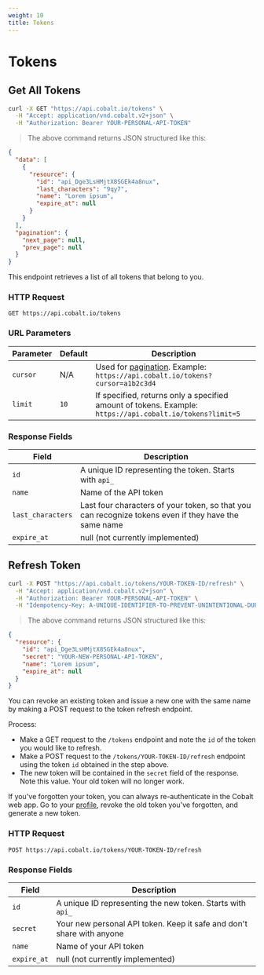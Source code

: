 ```yaml
---
weight: 10
title: Tokens
---
```


# Tokens

## Get All Tokens

```sh
curl -X GET "https://api.cobalt.io/tokens" \
  -H "Accept: application/vnd.cobalt.v2+json" \
  -H "Authorization: Bearer YOUR-PERSONAL-API-TOKEN"
```

> The above command returns JSON structured like this:

```json
{
  "data": [
    {
      "resource": {
        "id": "api_Dge3LsHMjtX8SGEk4a8nux",
        "last_characters": "9qy7",
        "name": "Lorem ipsum",
        "expire_at": null
      }
    }
  ],
  "pagination": {
    "next_page": null,
    "prev_page": null
  }
}
```

This endpoint retrieves a list of all tokens that belong to you.

### HTTP Request

`GET https://api.cobalt.io/tokens`

### URL Parameters

| Parameter | Default | Description                                                                                                 |
|-----------|---------|-------------------------------------------------------------------------------------------------------------|
| `cursor`  | N/A     | Used for [pagination](./#pagination). Example: `https://api.cobalt.io/tokens?cursor=a1b2c3d4`            |
| `limit`   | `10`    | If specified, returns only a specified amount of tokens. Example: `https://api.cobalt.io/tokens?limit=5` |

### Response Fields

| Field             | Description                                                                                          |
|-------------------|------------------------------------------------------------------------------------------------------|
| `id`              | A unique ID representing the token. Starts with `api_`                                               |
| `name`            | Name of the API token                                                                                |
| `last_characters` | Last four characters of your token, so that you can recognize tokens even if they have the same name |
| `expire_at`       | null (not currently implemented)                                                                     |

## Refresh Token

```sh
curl -X POST "https://api.cobalt.io/tokens/YOUR-TOKEN-ID/refresh" \
  -H "Accept: application/vnd.cobalt.v2+json" \
  -H "Authorization: Bearer YOUR-PERSONAL-API-TOKEN" \
  -H "Idempotency-Key: A-UNIQUE-IDENTIFIER-TO-PREVENT-UNINTENTIONAL-DUPLICATION"
```

> The above command returns JSON structured like this:

```json
{
  "resource": {
    "id": "api_Dge3LsHMjtX8SGEk4a8nux",
    "secret": "YOUR-NEW-PERSONAL-API-TOKEN",
    "name": "Lorem ipsum",
    "expire_at": null
  }
}
```

You can revoke an existing token and issue a new one with the same name by making a POST request to the token refresh
endpoint.

Process:

- Make a GET request to the `/tokens` endpoint and note the `id` of the token you would like to refresh.
- Make a POST request to the `/tokens/YOUR-TOKEN-ID/refresh` endpoint using the token `id` obtained in the step above.
- The new token will be contained in the `secret` field of the response. Note this value. Your old token will no longer
  work.

If you've forgotten your token, you can always re-authenticate in the Cobalt web app.
Go to your [profile](https://app.cobalt.io/settings/api-token), revoke the old token you've forgotten, and generate a
new token.

### HTTP Request

`POST https://api.cobalt.io/tokens/YOUR-TOKEN-ID/refresh`

### Response Fields

| Field       | Description                                                           |
|-------------|-----------------------------------------------------------------------|
| `id`        | A unique ID representing the new token. Starts with `api_`            |
| `secret`    | Your new personal API token. Keep it safe and don't share with anyone |
| `name`      | Name of your API token                                                |
| `expire_at` | null (not currently implemented)                                      |
